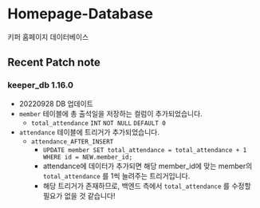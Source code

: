 

# Homepage-Database

키퍼 홈페이지 데이터베이스

## Recent Patch note
### keeper_db 1.16.0
- 20220928 DB 업데이트
- `member` 테이블에 총 출석일을 저장하는 컬럼이 추가되었습니다.
    - `total_attendance` `INT` `NOT NULL` `DEFAULT 0`
- `attendance` 테이블에 트리거가 추가되었습니다.
    - `attendance_AFTER_INSERT`
        - `UPDATE member SET total_attendance = total_attendance + 1 WHERE id = NEW.member_id;` 
        - attendance에 데이터가 추가되면 해당 member_id에 맞는 member의 `total_attendance` 를 1씩 늘려주는 트리거입니다.
        - 해당 트리거가 존재하므로, 백엔드 측에서 `total_attendance` 를 수정할 필요가 없을 것 같습니다!